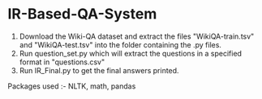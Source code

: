 # IR-Based-QA-System

1) Download the Wiki-QA dataset and extract the files "WikiQA-train.tsv" and "WikiQA-test.tsv" into the folder containing the .py files.
2) Run question_set.py which will extract the questions in a specified format in "questions.csv"
3) Run IR_Final.py to get the final answers printed.

Packages used :- NLTK, math, pandas
